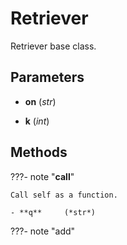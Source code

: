 # Retriever

Retriever base class.



## Parameters

- **on** (*str*)

- **k** (*int*)




## Methods

???- note "__call__"

    Call self as a function.

    - **q**     (*str*)    
    
???- note "add"

